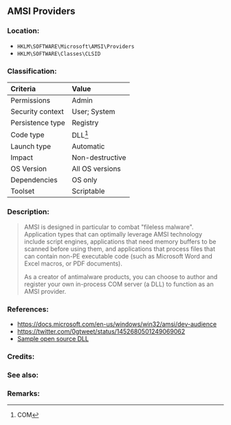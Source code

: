 ## AMSI Providers <!-- general "title" of the persistence. Good to be unique. -->
<!-- separate sections by two empty lines -->
<!-- do not remove empty sections  -->


### Location: <!-- where to find it -->
- `HKLM\SOFTWARE\Microsoft\AMSI\Providers`
- `HKLM\SOFTWARE\Classes\CLSID`


### Classification: <!-- see "how it works" document. Empty lime must go next. -->

|Criteria|Value|
|:---|:---|
|Permissions|Admin|
|Security context| User; System |
|Persistence type| Registry |
|Code type|DLL[^1]|
|Launch type|Automatic|
|Impact|Non-destructive|
|OS Version|All OS versions|
|Dependencies|OS only|
|Toolset|Scriptable|


### Description:<!-- add two EOLs or two spaces at the end of line to create a line break -->
> AMSI is designed in particular to combat "fileless malware". Application types that can optimally leverage AMSI technology include script engines, applications that need memory buffers to be scanned before using them, and applications that process files that can contain non-PE executable code (such as Microsoft Word and Excel macros, or PDF documents).
>
> As a creator of antimalware products, you can choose to author and register your own in-process COM server (a DLL) to function as an AMSI provider.

### References: <!-- use <...> or [abc](https://...) syntax. Prepend with "- " when more than one -->
- <https://docs.microsoft.com/en-us/windows/win32/amsi/dev-audience>
- <https://twitter.com/0gtweet/status/1452680501249069062>
- [Sample open source DLL](https://github.com/gtworek/PSBits/tree/master/FakeAMSI)


### Credits: <!-- use [abc](https://...) syntax. Prepend with "- " when more than one. -->


### See also: <!-- if refering to the same repo, use [Name](file.md) syntax. -->
<!-- prepend with "- " if more than one -->


### Remarks: <!-- see the usage in the "classification" section. Use only 1:1 references i.e. not refering to the same footnote from two different places -->
[^1]: COM
